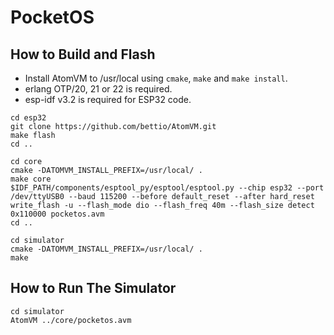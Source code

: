 PocketOS
========

How to Build and Flash
----------------------

- Install AtomVM to /usr/local using `cmake`, `make` and `make install`.
- erlang OTP/20, 21 or 22 is required.
- esp-idf v3.2 is required for ESP32 code.


```
cd esp32
git clone https://github.com/bettio/AtomVM.git
make flash
cd ..
```

```
cd core
cmake -DATOMVM_INSTALL_PREFIX=/usr/local/ .
make core
$IDF_PATH/components/esptool_py/esptool/esptool.py --chip esp32 --port /dev/ttyUSB0 --baud 115200 --before default_reset --after hard_reset write_flash -u --flash_mode dio --flash_freq 40m --flash_size detect  0x110000 pocketos.avm
cd ..
```

```
cd simulator
cmake -DATOMVM_INSTALL_PREFIX=/usr/local/ .
make
```

How to Run The Simulator
------------------------

```
cd simulator
AtomVM ../core/pocketos.avm
```
